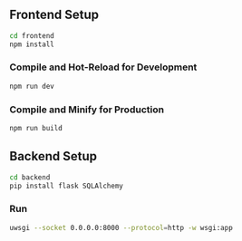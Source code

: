## Frontend Setup

```sh
cd frontend
npm install
```

### Compile and Hot-Reload for Development

```sh
npm run dev
```

### Compile and Minify for Production

```sh
npm run build
```

## Backend Setup

```sh
cd backend
pip install flask SQLAlchemy
```

### Run

```sh
uwsgi --socket 0.0.0.0:8000 --protocol=http -w wsgi:app
```